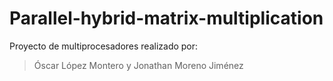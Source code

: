 # Parallel-hybrid-matrix-multiplication

Proyecto de multiprocesadores realizado por:
  >Óscar López Montero y
  >Jonathan Moreno Jiménez
